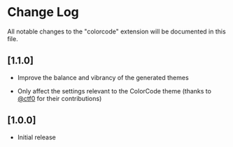 # Change Log

All notable changes to the "colorcode" extension will be documented in this file.

## [1.1.0]

- Improve the balance and vibrancy of the generated themes

- Only affect the settings relevant to the ColorCode theme (thanks to [@ctf0](https://github.com/ctf0) for their contributions)

## [1.0.0]

- Initial release
